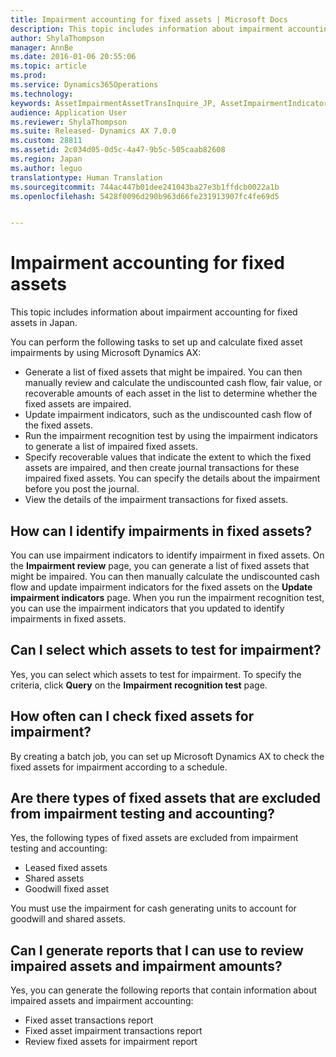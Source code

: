 ```yaml
---
title: Impairment accounting for fixed assets | Microsoft Docs
description: This topic includes information about impairment accounting for fixed assets in Japan.
author: ShylaThompson
manager: AnnBe
ms.date: 2016-01-06 20:55:06
ms.topic: article
ms.prod: 
ms.service: Dynamics365Operations
ms.technology: 
keywords: AssetImpairmentAssetTransInquire_JP, AssetImpairmentIndicator_JP, AssetImpairmentManageTestResult_JP
audience: Application User
ms.reviewer: ShylaThompson
ms.suite: Released- Dynamics AX 7.0.0
ms.custom: 28811
ms.assetid: 2c034d05-0d5c-4a47-9b5c-505caab82608
ms.region: Japan
ms.author: leguo
translationtype: Human Translation
ms.sourcegitcommit: 744ac447b01dee241043ba27e3b1ffdcb0022a1b
ms.openlocfilehash: 5428f0096d290b963d66fe231913907fc4fe69d5


---
```


# <a name="impairment-accounting-for-fixed-assets"></a>Impairment accounting for fixed assets

This topic includes information about impairment accounting for fixed assets in Japan.

You can perform the following tasks to set up and calculate fixed asset impairments by using Microsoft Dynamics AX:

-   Generate a list of fixed assets that might be impaired. You can then manually review and calculate the undiscounted cash flow, fair value, or recoverable amounts of each asset in the list to determine whether the fixed assets are impaired.
-   Update impairment indicators, such as the undiscounted cash flow of the fixed assets.
-   Run the impairment recognition test by using the impairment indicators to generate a list of impaired fixed assets.
-   Specify recoverable values that indicate the extent to which the fixed assets are impaired, and then create journal transactions for these impaired fixed assets. You can specify the details about the impairment before you post the journal.
-   View the details of the impairment transactions for fixed assets.

## <a name="how-can-i-identify-impairments-in-fixed-assets"></a>How can I identify impairments in fixed assets?
You can use impairment indicators to identify impairment in fixed assets. On the **Impairment review** page, you can generate a list of fixed assets that might be impaired. You can then manually calculate the undiscounted cash flow and update impairment indicators for the fixed assets on the **Update impairment indicators** page. When you run the impairment recognition test, you can use the impairment indicators that you updated to identify impairments in fixed assets.

## <a name="can-i-select-which-assets-to-test-for-impairment"></a>Can I select which assets to test for impairment?
Yes, you can select which assets to test for impairment. To specify the criteria, click **Query** on the **Impairment recognition test** page.

## <a name="how-often-can-i-check-fixed-assets-for-impairment"></a>How often can I check fixed assets for impairment?
By creating a batch job, you can set up Microsoft Dynamics AX to check the fixed assets for impairment according to a schedule.

## <a name="are-there-types-of-fixed-assets-that-are-excluded-from-impairment-testing-and-accounting"></a>Are there types of fixed assets that are excluded from impairment testing and accounting?
Yes, the following types of fixed assets are excluded from impairment testing and accounting:

-   Leased fixed assets
-   Shared assets
-   Goodwill fixed asset

You must use the impairment for cash generating units to account for goodwill and shared assets.

## <a name="can-i-generate-reports-that-i-can-use-to-review-impaired-assets-and-impairment-amounts"></a>Can I generate reports that I can use to review impaired assets and impairment amounts?
Yes, you can generate the following reports that contain information about impaired assets and impairment accounting:

-   Fixed asset transactions report
-   Fixed asset impairment transactions report
-   Review fixed assets for impairment report





<!--HONumber=Feb17_HO3-->


